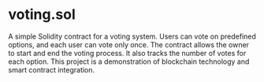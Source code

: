 # voting.sol
A simple Solidity contract for a voting system. Users can vote on predefined options, and each user can vote only once. The contract allows the owner to start and end the voting process. It also tracks the number of votes for each option.
This project is a demonstration of blockchain technology and smart contract integration.